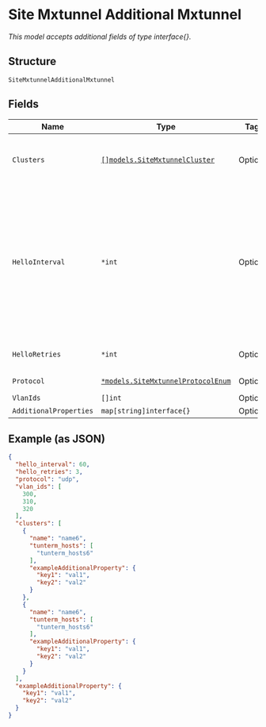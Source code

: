
# Site Mxtunnel Additional Mxtunnel

*This model accepts additional fields of type interface{}.*

## Structure

`SiteMxtunnelAdditionalMxtunnel`

## Fields

| Name | Type | Tags | Description |
|  --- | --- | --- | --- |
| `Clusters` | [`[]models.SiteMxtunnelCluster`](../../doc/models/site-mxtunnel-cluster.md) | Optional | for AP, how to connect to tunterm or radsecproxy |
| `HelloInterval` | `*int` | Optional | in seconds, used as heartbeat to detect if a tunnel is alive. AP will try another peer after missing N hellos specified by hello_retries<br>**Default**: `60`<br>**Constraints**: `>= 1`, `<= 300` |
| `HelloRetries` | `*int` | Optional | **Default**: `7`<br>**Constraints**: `>= 2`, `<= 30` |
| `Protocol` | [`*models.SiteMxtunnelProtocolEnum`](../../doc/models/site-mxtunnel-protocol-enum.md) | Optional | enum: `ip`, `udp` |
| `VlanIds` | `[]int` | Optional | - |
| `AdditionalProperties` | `map[string]interface{}` | Optional | - |

## Example (as JSON)

```json
{
  "hello_interval": 60,
  "hello_retries": 3,
  "protocol": "udp",
  "vlan_ids": [
    300,
    310,
    320
  ],
  "clusters": [
    {
      "name": "name6",
      "tunterm_hosts": [
        "tunterm_hosts6"
      ],
      "exampleAdditionalProperty": {
        "key1": "val1",
        "key2": "val2"
      }
    },
    {
      "name": "name6",
      "tunterm_hosts": [
        "tunterm_hosts6"
      ],
      "exampleAdditionalProperty": {
        "key1": "val1",
        "key2": "val2"
      }
    }
  ],
  "exampleAdditionalProperty": {
    "key1": "val1",
    "key2": "val2"
  }
}
```

